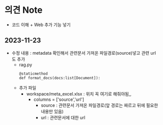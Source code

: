 # 의견 Note
- 코드 이해 + Web 추가 기능 넣기

## 2023-11-23
- 수정 내용 : metadata 확인해서 관련문서 가져온 파일경로(source)넣고 관련 url도 추가
    - rag.py
        ```
        @staticmethod
        def format_docs(docs:list[Document]):
        ```
    - 추가 파일
        - workspace/meta_excel.xlsx     : 위치 꼭 여기로 해줘야됨,,
            - columns = ['source','url']
                - source : 관련문서 가져온 파일경로(앞 경로는 짜르고 뒤에 필요한 내용만 있음)
                - url    : 관련문서에 대한 url